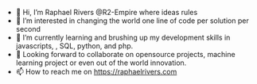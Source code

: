- 👋 Hi, I’m Raphael Rivers @R2-Empire where ideas rules
- 👀 I’m interested in changing the world one line of code per solution per second
- 🌱 I’m currently learning and brushing up my development skills in javascripts, , SQL, python, and php.
- 💞️ Looking forward to collaborate on opensource projects, machine learning project or even out of the world innovation. 
- 📫 How to reach me on https://raphaelrivers.com

<!---
R2-Empire/R2-Empire is a ✨ special ✨ repository because its `README.md` (this file) appears on your GitHub profile.
You can click the Preview link to take a look at your changes.
--->
